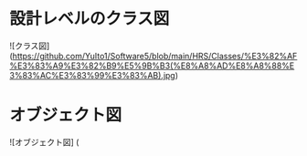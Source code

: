 # 設計レベルのクラス図
![クラス図]
(https://github.com/YuIto1/Software5/blob/main/HRS/Classes/%E3%82%AF%E3%83%A9%E3%82%B9%E5%9B%B3(%E8%A8%AD%E8%A8%88%E3%83%AC%E3%83%99%E3%83%AB).jpg)

# オブジェクト図
![オブジェクト図]
(
